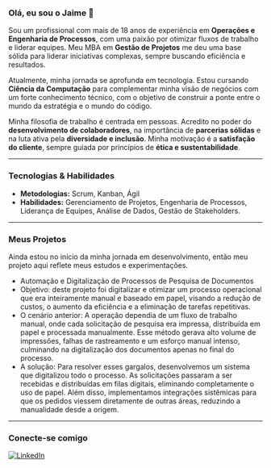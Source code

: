 ### Olá, eu sou o Jaime 👋

Sou um profissional com mais de 18 anos de experiência em **Operações e Engenharia de Processos**, com uma paixão por otimizar fluxos de trabalho e liderar equipes. Meu MBA em **Gestão de Projetos** me deu uma base sólida para liderar iniciativas complexas, sempre buscando eficiência e resultados.

Atualmente, minha jornada se aprofunda em tecnologia. Estou cursando **Ciência da Computação** para complementar minha visão de negócios com um forte conhecimento técnico, com o objetivo de construir a ponte entre o mundo da estratégia e o mundo do código.

Minha filosofia de trabalho é centrada em pessoas. Acredito no poder do **desenvolvimento de colaboradores**, na importância de **parcerias sólidas** e na luta ativa pela **diversidade e inclusão**. Minha motivação é a **satisfação do cliente**, sempre guiada por princípios de **ética e sustentabilidade**.

---

### Tecnologias & Habilidades

* **Metodologias:** Scrum, Kanban, Ágil
* **Habilidades:** Gerenciamento de Projetos, Engenharia de Processos, Liderança de Equipes, Análise de Dados, Gestão de Stakeholders.

---

### Meus Projetos

Ainda estou no início da minha jornada em desenvolvimento, então meu projeto aqui reflete meus estudos e experimentações.

* Automação e Digitalização de Processos de Pesquisa de Documentos
* Objetivo: deste projeto foi digitalizar e otimizar um processo operacional que era inteiramente manual e baseado em papel, visando a redução de custos, o aumento da eficiência e a eliminação de tarefas repetitivas.
* O cenário anterior: A operação dependia de um fluxo de trabalho manual, onde cada solicitação de pesquisa era impressa, distribuída em papel e processada manualmente. Esse método gerava alto volume de impressões, falhas de rastreamento e um esforço manual intenso, culminando na digitalização dos documentos apenas no final do processo.
* A solução: Para resolver esses gargalos, desenvolvemos um sistema que digitalizou todo o processo. As solicitações passaram a ser recebidas e distribuídas em filas digitais, eliminando completamente o uso de papel. Além disso, implementamos integrações sistêmicas para que os pedidos viessem diretamente de outras áreas, reduzindo a manualidade desde a origem.

---

### Conecte-se comigo

[![LinkedIn](https://img.shields.io/badge/LinkedIn-0077B5?style=for-the-badge&logo=linkedin&logoColor=white)](https://www.linkedin.com/in/jaime-brosco-junior/)
